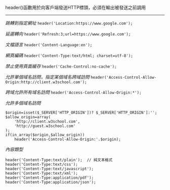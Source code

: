 header()函數用於向客戶端發送HTTP標頭，必須在輸出被發送之前調用

***

*跳轉到指定網址*
`header('Location:https://www.google.com');`

*延遲轉向*
`header('Refresh:3;url=https://www.google.com');`

*文檔語言*
`header('Content-Language:en');`

*網頁編碼*
`header('Content-Type:text/html; charset=utf-8');`

*禁止使用頁面緩存*
`header('Cache-Control:no-cache');`

*允許單個域名訪問，指定某個域名跨域訪問*
`header('Access-Control-Allow-Origin:http://client.w3school.com');`

*跨域允許所有域名訪問*
`header('Access-Control-Allow-Origin:*');`

*允許多個域名訪問*
```
$origin=isset($_SERVER['HTTP_ORIGIN'])? $_SERVER['HTTP_ORIGIN']:'';
$allow_origin=array(
	'http://client.w3school.com',
	'http://guest.w3school.com'
);
if(in_array($origin,$allow_origin))
	header('Access-Control-Allow-Origin:'.$origin);
```

*內容類型*
```
header('Content-Type:text/plain');	// 純文本格式
header('Content-Type:text/css');
header('Content-Type:text/javascript');
header('Content-Type:text/xml');
header('Content-Type:application/pdf');
header('Content-Type:application/json');
```